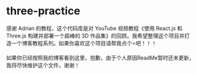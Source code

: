 # three-practice

感谢 Adrian 的教程，这个代码库是对 YouTube 视频教程《使用 React.js 和 Three.js 构建并部署一个超棒的 3D 作品集》的回顾。我希望整理这个项目并打造一个博客教程系列。如果你喜欢这个项目请帮我点个⭐吧！！！

如果你已经按照我的博客看到这里，抱歉，由于个人原因ReadMe暂时还未更新，我将尽快维护这个文件，谢谢！
